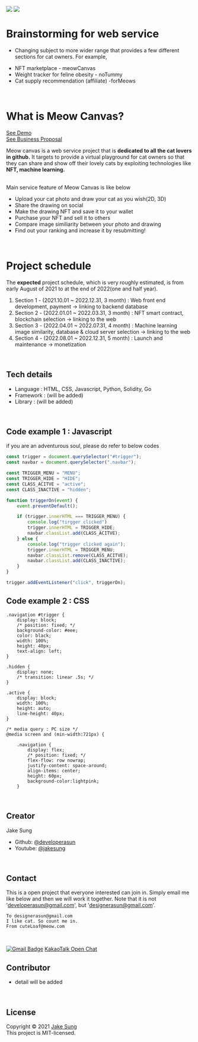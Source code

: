 <img src = https://img.shields.io/badge/NFT-Blockchain-blue></a>
<img src = https://img.shields.io/badge/ImgSimilarity-A.I-red></a>

# Brainstorming for web service
- Changing subject to more wider range that provides a few different sections for cat owners. For example, 
<ul>
    <li> NFT marketplace - meowCanvas </li>
    <li> Weight tracker for feline obesity - noTummy </li>
    <li> Cat supply recommendation (affiliate) -forMeows </li>
</ul>
<br/>

# What is Meow Canvas?  
[See Demo](https://meowcanvas.netlify.app/) <br/>
[See Business Proposal](https://docs.google.com/presentation/d/1IHb0xbrq-HqN_qfFg0-nPBrZMRjabtDE4lY-neMKXoI/edit?usp=sharing)

Meow canvas is a web service project that is <b>dedicated to all the cat lovers in github.</b> It targets to provide a virtual playground for cat owners so that they can share and show off their lovely cats by exploiting technologies like <b>NFT, machine learning.</b>    
<br/>

Main service feature of Meow Canvas is like below
<ul>
    <li> Upload your cat photo and draw your cat as you wish(2D, 3D) </li>
    <li> Share the drawing on social </li>
    <li> Make the drawing NFT and save it to your wallet</li>
    <li> Purchase your NFT and sell it to others </li>
    <li> Compare image similiarity between your photo and drawing </li>
    <li> Find out your ranking and increase it by resubmitting! </li>
</ul>
<br/>

# Project schedule
The <b>expected</b> project schedule, which is very roughly estimated, is from early August of 2021 to at the end of 2022(one and half year).
<ol>
<li> Section 1 - (2021.10.01 ~ 2022.12.31, 3 month) : Web front end development, payment -> linking to backend database </li>
<li> Section 2 - (2022.01.01 ~ 2022.03.31, 3 month) : NFT smart contract, blockchain selection -> linking to the web </li>
<li> Section 3 - (2022.04.01 ~ 2022.07.31, 4 month) : Machine learning image similarity, database & cloud server selection -> linking to the web </li>
<li> Section 4 - (2022.08.01 ~ 2022.12.31, 5 month) : Launch and maintenance -> monetization </li>
</ol>
<br/>

## Tech details
- Language : HTML, CSS, Javascript, Python, Solidity, Go
- Framework : (will be added)
- Library : (will be added)
<br/>

## Code example 1 : Javascript 
if you are an adventurous soul, please do refer to below codes

``` Javascript:slideToggle.js
const trigger = document.querySelector("#trigger");
const navbar = document.querySelector(".navbar"); 

const TRIGGER_MENU = "MENU";
const TRIGGER_HIDE = "HIDE"; 
const CLASS_ACITVE = "active"; 
const CLASS_INACTIVE = "hidden"; 

function triggerOn(event) { 
    event.preventDefault();

    if (trigger.innerHTML === TRIGGER_MENU) {
        console.log("tirgger clicked")
        trigger.innerHTML = TRIGGER_HIDE;
        navbar.classList.add(CLASS_ACITVE); 
    } else { 
        console.log("trigger clicked again");
        trigger.innerHTML = TRIGGER_MENU;
        navbar.classList.remove(CLASS_ACITVE);
        navbar.classList.add(CLASS_INACTIVE);
    }
}

trigger.addEventListener("click", triggerOn);

```

## Code example 2 : CSS
``` CSS: index.css
.navigation #trigger {
    display: block;
    /* position: fixed; */
    background-color: #eee;
    color: black;
    width: 100%;
    height: 40px;
    text-align: left;
}

.hidden { 
    display: none;
    /* transition: linear .5s; */
}

.active { 
    display: block;
    width: 100%;
    height: auto;
    line-height: 40px;
}

/* media query : PC size */
@media screen and (min-width:721px) {

    .navigation {
        display: flex;
        /* position: fixed; */
        flex-flow: row nowrap;
        justify-content: space-around;
        align-items: center;
        height: 60px;
        background-color:lightpink;
    }
```

<br/>

## Creator 
Jake Sung
- Github: [@developerasun](https://github.com/developerasun)
- Youtube: [@jakesung](https://www.youtube.com/channel/UC6p9E2JINhaAB7cTd8T2gig)
<br/>

## Contact
This is a open project that everyone interested can join in. Simply email me like below and then we will work it together. 
Note that it is not 'developerasun@gmail.com', but 'designerasun@gmail.com'. 

``` 
To designerasun@gmail.com 
I like cat. So count me in.
From cuteLoaf@meow.com
```
<br/>

[![Gmail Badge](https://img.shields.io/badge/Gmail-d14836?style=flat-square&logo=Gmail&logoColor=white&link=mailto:designerasun@gmail.com)](mailto:designerasun@gmail.com)
[KakaoTalk Open Chat](https://open.kakao.com/o/giViVoCd)
<br/>

## Contributor
- detail will be added
<br/>

## License 
Copyright © 2021 [Jake Sung](https://github.com/developerasun) <br/>
This project is MIT-licensed.

